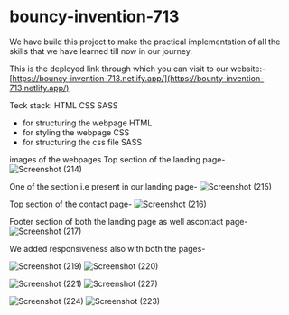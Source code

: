 # bouncy-invention-713
We have build this project to make the practical implementation of all the skills that we have learned till now in our journey.

This is the deployed link through which you can visit to our website:-
[https://bouncy-invention-713.netlify.app/](https://bounty-invention-713.netlify.app/)

Teck stack:
HTML
CSS
SASS

- for structuring the webpage
HTML
- for styling the webpage
CSS
- for structuring the css file
SASS

images of the webpages
Top section of the landing page-
![Screenshot (214)](https://github.com/sur-123-bhi/bouncy-invention-713/assets/129533897/d31f03b4-6204-4f5f-ad29-210aa5ca2f69)




One of the section i.e present in our landing page-
![Screenshot (215)](https://github.com/sur-123-bhi/bouncy-invention-713/assets/129533897/d22ae4d2-d461-4354-98d3-20e3a0673a09)



Top section of the contact page-
![Screenshot (216)](https://github.com/sur-123-bhi/bouncy-invention-713/assets/129533897/5ca4204a-9cc0-4726-94dc-6dfaf2dca4d6)




Footer section of both the landing page as well ascontact page-
![Screenshot (217)](https://github.com/sur-123-bhi/bouncy-invention-713/assets/129533897/8ca22217-d813-43ce-b106-6908f28d0d79)


We added responsiveness also with both the pages-


![Screenshot (219)](https://github.com/sur-123-bhi/bouncy-invention-713/assets/129533897/7e690e9b-21f2-4494-8ef4-a188de967eda)
![Screenshot (220)](https://github.com/sur-123-bhi/bouncy-invention-713/assets/129533897/b95357b6-425e-40ce-981d-ee8e5999e2e3)

![Screenshot (221)](https://github.com/sur-123-bhi/bouncy-invention-713/assets/129533897/994141ef-534c-453b-b6f2-6327adff57f4)
![Screenshot (227)](https://github.com/sur-123-bhi/bouncy-invention-713/assets/129533897/950a8944-958e-4f5e-90ac-11affc689859)

![Screenshot (224)](https://github.com/sur-123-bhi/bouncy-invention-713/assets/129533897/0529aa8f-1fe6-4a09-95d0-843ae32ea2eb)
![Screenshot (223)](https://github.com/sur-123-bhi/bouncy-invention-713/assets/129533897/b8018c50-7aa5-4c04-aee1-119dce783554)

